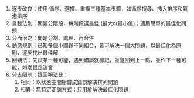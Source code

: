 1. 逐步改良：使用 循序、選擇、重複三種基本步驟，如循序搜尋、插入排序和氣泡排序
2. 貪婪法則：問題分階段，每階段選最佳 (最大or最小值)；適用簡單的最佳化問題
3. 分而治之：問題分割、處理、再合併
4. 動態規劃：已知多個小問題不同組合，皆可解決一個大問題，以最佳化為原則，逐步找出最佳解
5. 回朔法：先試某一種可能，遇到錯誤就標記，並退回到上一點，並作下一種可能，如老鼠走迷宮
6. 分支限制：跟回朔法比：
	1. 相同：以狀態空間樹嘗試錯誤解決排列問題
	2. 相異：無特定走訪方式；只用於解決最佳化問題